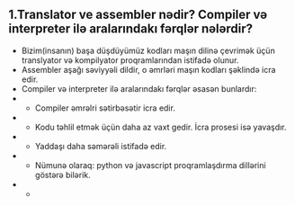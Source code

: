 ## 1.Translator ve assembler nədir? Compiler və interpreter ilə aralarındakı fərqlər nələrdir?
 - Bizim(insanın) başa düşdüyümüz kodları maşın dilinə çevrimək üçün translyator və kompilyator proqramlarından istifadə olunur.
 - Assembler aşağı səviyyəli dildir, o əmrləri maşın kodları şəklində icra edir.
 - Compiler və interpreter ilə aralarındakı fərqlər əsasən bunlardır:
- - Compiler əmrəlri sətirbəsətir icra edir.
- - Kodu təhlil etmək üçün daha az vaxt gedir. İcra prosesi isə yavaşdır.
- - Yaddaşı daha səmərəli istifadə edir.
- - Nümunə olaraq: python və javascript proqramlaşdırma dillərini göstərə bilərik.
- -